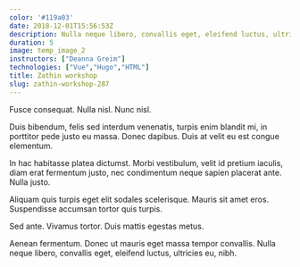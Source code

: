 ```yaml
---
color: '#119a03'
date: 2018-12-01T15:56:53Z
description: Nulla neque libero, convallis eget, eleifend luctus, ultricies eu, nibh.
duration: 5
image: temp_image_2
instructors: ["Deanna Greim"]
technologies: ["Vue","Hugo","HTML"]
title: Zathin workshop
slug: zathin-workshop-287
---
```

Fusce consequat. Nulla nisl. Nunc nisl.

Duis bibendum, felis sed interdum venenatis, turpis enim blandit mi, in porttitor pede justo eu massa. Donec dapibus. Duis at velit eu est congue elementum.

In hac habitasse platea dictumst. Morbi vestibulum, velit id pretium iaculis, diam erat fermentum justo, nec condimentum neque sapien placerat ante. Nulla justo.

Aliquam quis turpis eget elit sodales scelerisque. Mauris sit amet eros. Suspendisse accumsan tortor quis turpis.

Sed ante. Vivamus tortor. Duis mattis egestas metus.

Aenean fermentum. Donec ut mauris eget massa tempor convallis. Nulla neque libero, convallis eget, eleifend luctus, ultricies eu, nibh.
